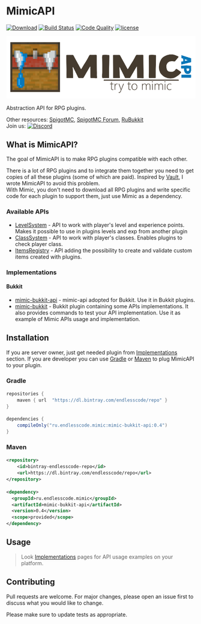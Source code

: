 # MimicAPI 
[![Download](https://img.shields.io/bintray/v/endlesscode/repo/mimic?style=flat-square)](https://bintray.com/endlesscode/repo/mimic/_latestVersion) [![Build Status](https://img.shields.io/github/workflow/status/EndlessCodeGroup/MimicAPI/CI?style=flat-square)](https://travis-ci.org/EndlessCodeGroup/MimicAPI) [![Code Quality](https://img.shields.io/codacy/grade/cfb98bfdf2b44b9d97f719f051e943a9.svg?style=flat-square)](https://www.codacy.com/app/EndlessCode-Group/MimicAPI?utm_source%3Dgithub.com%26amp;utm_medium%3Dreferral%26amp;utm_content%3DEndlessCodeGroup/MimicAPI%26amp;utm_campaign%3DBadge_Grade)
[![license](https://img.shields.io/github/license/EndlessCodeGroup/MimicAPI.svg?style=flat-square)](LICENSE)

[![Logo](images/logo.png)](#)

Abstraction API for RPG plugins.

Other resources:
[SpigotMC](https://www.spigotmc.org/resources/82515/),
[SpigotMC Forum](https://www.spigotmc.org/threads/456931/),
[RuBukkit](http://rubukkit.org/threads/134308/)  
Join us: [![Discord](https://img.shields.io/discord/314362656909819904?color=7389da&logo=discord&style=flat-square)](https://discord.gg/5NfPsgb)

## What is MimicAPI?
The goal of MimicAPI is to make RPG plugins compatible with each other.

There is a lot of RPG plugins and to integrate them together you need to get copies of all these plugins (some of which are paid).
Inspired by [Vault], I wrote MimicAPI to avoid this problem.  
With Mimic, you don't need to download all RPG plugins and write specific code for each plugin to support them, just use Mimic as a dependency.

### Available APIs
- [LevelSystem] - API to work with player's level and experience points. Makes it possible to use in plugins levels and exp from another plugin
- [ClassSystem] - API to work with player's classes. Enables plugins to check player class.
- [ItemsRegistry] - API adding the possibility to create and validate custom items created with plugins.

### Implementations

#### Bukkit
- [mimic-bukkit-api](mimic-bukkit-api) - mimic-api adopted for Bukkit. Use it in Bukkit plugins.
- [mimic-bukkit](mimic-bukkit) - Bukkit plugin containing some APIs implementations.
It also provides commands to test your API implementation.
Use it as example of Mimic APIs usage and implementation.

## Installation

If you are server owner, just get needed plugin from [Implementations](#implementations) section.
If you are developer you can use [Gradle] or [Maven] to plug MimicAPI to your plugin.

### Gradle

```groovy
repositories {
    maven { url  "https://dl.bintray.com/endlesscode/repo" }
}

dependencies {
    compileOnly("ru.endlesscode.mimic:mimic-bukkit-api:0.4")
}
```

### Maven
```xml
<repository>
    <id>bintray-endlesscode-repo</id>
    <url>https://dl.bintray.com/endlesscode/repo</url>
</repository>

<dependency>
  <groupId>ru.endlesscode.mimic</groupId>
  <artifactId>mimic-bukkit-api</artifactId>
  <version>0.4</version>
  <scope>provided</scope>
</dependency>
```

## Usage

> Look [Implementations](#implementations) pages for API usage examples on your platform.

## Contributing
Pull requests are welcome.
For major changes, please open an issue first to discuss what you would like to change.

Please make sure to update tests as appropriate.

[Vault]: https://github.com/MilkBowl/Vault
[Gradle]: https://gradle.org/
[Maven]: https://maven.apache.org/

[LevelSystem]: mimic-api/src/main/kotlin/level/LevelSystem.kt
[ClassSystem]: mimic-api/src/main/kotlin/classes/ClassSystem.kt
[ItemsRegistry]: mimic-api/src/main/kotlin/items/ItemsRegistry.kt
